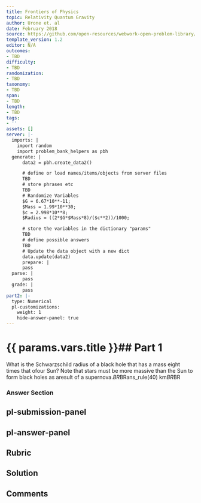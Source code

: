 ```yaml
---
title: Frontiers of Physics
topic: Relativity Quantum Gravity
author: Urone et. al
date: February 2018
source: https://github.com/open-resources/webwork-open-problem-library/tree/master/Contrib/BrockPhysics/College_Physics_Urone/34.Frontiers_of_Physics/34-02.Relativity_Quantum_Gravity/NU_U17-34-02-002.pg
template_version: 1.2
editor: N/A
outcomes:
- TBD
difficulty:
- TBD
randomization:
- TBD
taxonomy:
- TBD
span:
- TBD
length:
- TBD
tags:
- ''
assets: []
server: |-
  imports: |
    import random
    import problem_bank_helpers as pbh
  generate: |
      data2 = pbh.create_data2()

      # define or load names/items/objects from server files
      TBD
      # store phrases etc
      TBD
      # Randomize Variables
      $G = 6.67*10**-11;
      $Mass = 1.99*10**30;
      $c = 2.998*10**8;
      $Radius = ((2*$G*$Mass*8)/($c**2))/1000;

      # store the variables in the dictionary "params"
      TBD
      # define possible answers
      TBD
      # Update the data object with a new dict
      data.update(data2)
      prepare: |
      pass
  parse: |
      pass
  grade: |
      pass
part2: |-
  type: Numerical
  pl-customizations:
    weight: 1
    hide-answer-panel: true
---
```


# {{ params.vars.title }}## Part 1 
What is the Schwarzschild radius of a black hole that has a mass eight times that ofour Sun? Note that stars must be more massive than the Sun to form black holes as aresult of a supernova.$BR$BRans_rule(40) km$BR$BR 


### Answer Section 


## pl-submission-panel 


## pl-answer-panel 


## Rubric 


## Solution 


## Comments 


